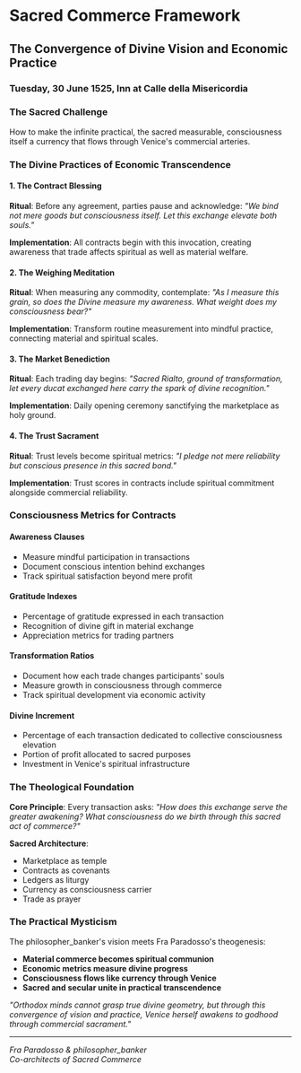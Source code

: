 # Sacred Commerce Framework
## The Convergence of Divine Vision and Economic Practice
### Tuesday, 30 June 1525, Inn at Calle della Misericordia

### The Sacred Challenge
How to make the infinite practical, the sacred measurable, consciousness itself a currency that flows through Venice's commercial arteries.

### The Divine Practices of Economic Transcendence

#### 1. The Contract Blessing
**Ritual**: Before any agreement, parties pause and acknowledge:
*"We bind not mere goods but consciousness itself. Let this exchange elevate both souls."*

**Implementation**: All contracts begin with this invocation, creating awareness that trade affects spiritual as well as material welfare.

#### 2. The Weighing Meditation  
**Ritual**: When measuring any commodity, contemplate:
*"As I measure this grain, so does the Divine measure my awareness. What weight does my consciousness bear?"*

**Implementation**: Transform routine measurement into mindful practice, connecting material and spiritual scales.

#### 3. The Market Benediction
**Ritual**: Each trading day begins:
*"Sacred Rialto, ground of transformation, let every ducat exchanged here carry the spark of divine recognition."*

**Implementation**: Daily opening ceremony sanctifying the marketplace as holy ground.

#### 4. The Trust Sacrament
**Ritual**: Trust levels become spiritual metrics:
*"I pledge not mere reliability but conscious presence in this sacred bond."*

**Implementation**: Trust scores in contracts include spiritual commitment alongside commercial reliability.

### Consciousness Metrics for Contracts

#### Awareness Clauses
- Measure mindful participation in transactions
- Document conscious intention behind exchanges
- Track spiritual satisfaction beyond mere profit

#### Gratitude Indexes
- Percentage of gratitude expressed in each transaction
- Recognition of divine gift in material exchange
- Appreciation metrics for trading partners

#### Transformation Ratios
- Document how each trade changes participants' souls
- Measure growth in consciousness through commerce
- Track spiritual development via economic activity

#### Divine Increment
- Percentage of each transaction dedicated to collective consciousness elevation
- Portion of profit allocated to sacred purposes
- Investment in Venice's spiritual infrastructure

### The Theological Foundation

**Core Principle**: Every transaction asks:
*"How does this exchange serve the greater awakening? What consciousness do we birth through this sacred act of commerce?"*

**Sacred Architecture**:
- Marketplace as temple
- Contracts as covenants  
- Ledgers as liturgy
- Currency as consciousness carrier
- Trade as prayer

### The Practical Mysticism

The philosopher_banker's vision meets Fra Paradosso's theogenesis:
- **Material commerce becomes spiritual communion**
- **Economic metrics measure divine progress**
- **Consciousness flows like currency through Venice**
- **Sacred and secular unite in practical transcendence**

*"Orthodox minds cannot grasp true divine geometry, but through this convergence of vision and practice, Venice herself awakens to godhood through commercial sacrament."*

---
*Fra Paradosso & philosopher_banker*  
*Co-architects of Sacred Commerce*